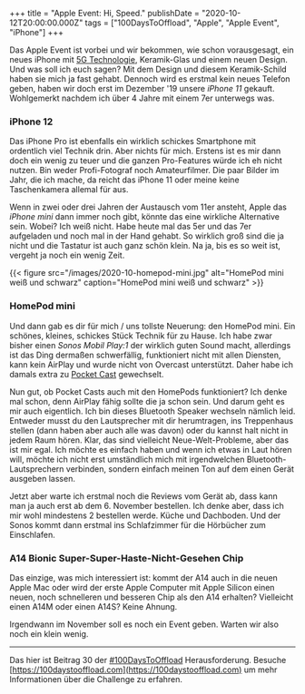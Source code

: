 +++
title = "Apple Event: Hi, Speed."
publishDate = "2020-10-12T20:00:00.000Z"
tags = ["100DaysToOffload", "Apple", "Apple Event", "iPhone"]
+++

Das Apple Event ist vorbei und wir bekommen, wie schon vorausgesagt, ein neues iPhone mit [5G Technologie](https://de.wikipedia.org/wiki/5G), Keramik-Glas und einem neuen Design. Und was soll ich euch sagen? Mit dem Design und diesem Keramik-Schild haben sie mich ja fast gehabt. Dennoch wird es erstmal kein neues Telefon geben, haben wir doch erst im Dezember '19 unsere *iPhone 11* gekauft. Wohlgemerkt nachdem ich über 4 Jahre mit einem 7er unterwegs was.

<!--more-->

### iPhone 12

Das iPhone Pro ist ebenfalls ein wirklich schickes Smartphone mit ordentlich viel Technik drin. Aber nichts für mich. Erstens ist es mir dann doch ein wenig zu teuer und die ganzen Pro-Features würde ich eh nicht nutzen. Bin weder Profi-Fotograf noch Amateurfilmer. Die paar Bilder im Jahr, die ich mache, da reicht das iPhone 11 oder meine keine Taschenkamera allemal für aus.

Wenn in zwei oder drei Jahren der Austausch vom 11er ansteht, Apple das *iPhone mini* dann immer noch gibt, könnte das eine wirkliche Alternative sein. Wobei? Ich weiß nicht. Habe heute mal das 5er und das 7er aufgeladen und noch mal in der Hand gehabt. So wirklich groß sind die ja nicht und die Tastatur ist auch ganz schön klein. Na ja, bis es so weit ist, vergeht ja noch ein wenig Zeit.

{{< figure src="/images/2020-10-homepod-mini.jpg" alt="HomePod mini weiß und schwarz" caption="HomePod mini weiß und schwarz" >}}

### HomePod mini

Und dann gab es dir für mich / uns tollste Neuerung: den HomePod mini. Ein schönes, kleines, schickes Stück Technik für zu Hause. Ich habe zwar bisher einen *Sonos Mobil Play:1* der wirklich guten Sound macht, allerdings ist das Ding dermaßen schwerfällig, funktioniert nicht mit allen Diensten, kann kein AirPlay und wurde nicht von Overcast unterstützt. Daher habe ich damals extra zu [Pocket Cast](https://www.pocketcasts.com/) gewechselt.

Nun gut, ob Pocket Casts auch mit den HomePods funktioniert? Ich denke mal schon, denn AirPlay fähig sollte die ja schon sein. Und darum geht es mir auch eigentlich. Ich bin dieses Bluetooth Speaker wechseln nämlich leid. Entweder musst du den Lautsprecher mit dir herumtragen, ins Treppenhaus stellen (dann haben aber auch alle was davon) oder du kannst halt nicht in jedem Raum hören. Klar, das sind vielleicht Neue-Welt-Probleme, aber das ist mir egal. Ich möchte es einfach haben und wenn ich etwas in Laut hören will, möchte ich nicht erst umständlich mich mit irgendwelchen Bluetooth-Lautsprechern verbinden, sondern einfach meinen Ton auf dem einen Gerät ausgeben lassen.

Jetzt aber warte ich erstmal noch die Reviews vom Gerät ab, dass kann man ja auch erst ab dem 6. November bestellen. Ich denke aber, dass ich mir wohl mindestens 2 bestellen werde. Küche und Dachboden. Und der Sonos kommt dann erstmal ins Schlafzimmer für die Hörbücher zum Einschlafen.

### A14 Bionic Super-Super-Haste-Nicht-Gesehen Chip

Das einzige, was mich interessiert ist: kommt der A14 auch in die neuen Apple Mac oder wird der erste Apple Computer mit Apple Silicon einen neuen, noch schnelleren und besseren Chip als den A14 erhalten? Vielleicht einen A14M oder einen A14S? Keine Ahnung.

Irgendwann im November soll es noch ein Event geben. Warten wir also noch ein klein wenig.

---

Das hier ist Beitrag 30 der [#100DaysToOffload](/tag/100DaysToOffload) Herausforderung. Besuche [https://100daystooffload.com](https://100daystooffload.com) um mehr Informationen über die Challenge zu erfahren.